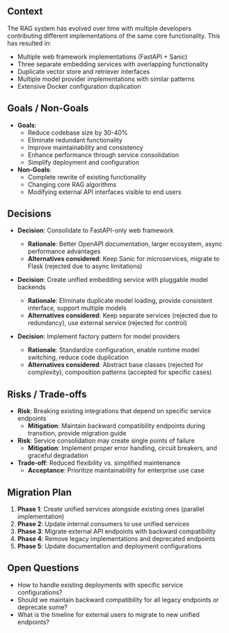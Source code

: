 ## Context
The RAG system has evolved over time with multiple developers contributing different implementations of the same core functionality. This has resulted in:
- Multiple web framework implementations (FastAPI + Sanic)
- Three separate embedding services with overlapping functionality
- Duplicate vector store and retriever interfaces
- Multiple model provider implementations with similar patterns
- Extensive Docker configuration duplication

## Goals / Non-Goals
- **Goals**:
  - Reduce codebase size by 30-40%
  - Eliminate redundant functionality
  - Improve maintainability and consistency
  - Enhance performance through service consolidation
  - Simplify deployment and configuration
- **Non-Goals**:
  - Complete rewrite of existing functionality
  - Changing core RAG algorithms
  - Modifying external API interfaces visible to end users

## Decisions
- **Decision**: Consolidate to FastAPI-only web framework
  - **Rationale**: Better OpenAPI documentation, larger ecosystem, async performance advantages
  - **Alternatives considered**: Keep Sanic for microservices, migrate to Flask (rejected due to async limitations)

- **Decision**: Create unified embedding service with pluggable model backends
  - **Rationale**: Eliminate duplicate model loading, provide consistent interface, support multiple models
  - **Alternatives considered**: Keep separate services (rejected due to redundancy), use external service (rejected for control)

- **Decision**: Implement factory pattern for model providers
  - **Rationale**: Standardize configuration, enable runtime model switching, reduce code duplication
  - **Alternatives considered**: Abstract base classes (rejected for complexity), composition patterns (accepted for specific cases)

## Risks / Trade-offs
- **Risk**: Breaking existing integrations that depend on specific service endpoints
  - **Mitigation**: Maintain backward compatibility endpoints during transition, provide migration guide
- **Risk**: Service consolidation may create single points of failure
  - **Mitigation**: Implement proper error handling, circuit breakers, and graceful degradation
- **Trade-off**: Reduced flexibility vs. simplified maintenance
  - **Acceptance**: Prioritize maintainability for enterprise use case

## Migration Plan
1. **Phase 1**: Create unified services alongside existing ones (parallel implementation)
2. **Phase 2**: Update internal consumers to use unified services
3. **Phase 3**: Migrate external API endpoints with backward compatibility
4. **Phase 4**: Remove legacy implementations and deprecated endpoints
5. **Phase 5**: Update documentation and deployment configurations

## Open Questions
- How to handle existing deployments with specific service configurations?
- Should we maintain backward compatibility for all legacy endpoints or deprecate some?
- What is the timeline for external users to migrate to new unified endpoints?
